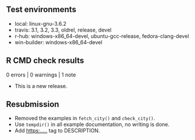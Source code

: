 ## Test environments

* local: linux-gnu-3.6.2
* travis: 3.1, 3.2, 3.3, oldrel, release, devel
* r-hub: windows-x86_64-devel, ubuntu-gcc-release, fedora-clang-devel
* win-builder: windows-x86_64-devel

## R CMD check results

0 errors | 0 warnings | 1 note

* This is a new release.

## Resubmission

* Removed the examples in `fetch_city()` and `check_city()`.
* Use `tempdir()` in all example documentation, no writing is done.
* Add <https:.....> tag to DESCRIPTION.
